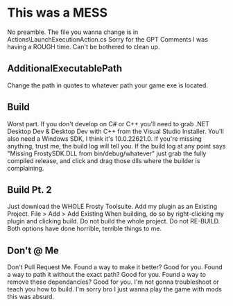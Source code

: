 # This was a MESS
No preamble. The file you wanna change is in Actions\LaunchExecutionAction.cs
Sorry for the GPT Comments I was having a ROUGH time. Can't be bothered to clean up.

## AdditionalExecutablePath
Change the path in quotes to whatever path your game exe is located.

## Build
Worst part. If you don't develop on C# or C++ you'll need to grab .NET Desktop Dev & Desktop Dev with C++ from the Visual Studio Installer. You'll also need a Windows SDK, I think it's 10.0.22621.0. If you're missing anything, trust me, the build log will tell you. If the build log at any point says "Missing FrostySDK.DLL from bin/debug/whatever" just grab the fully compiled release, and click and drag those dlls where the builder is complaining. 

## Build Pt. 2
Just download the WHOLE Frosty Toolsuite. Add my plugin as an Existing Project. File > Add > Add Existing
When building, do so by right-clicking my plugin and clicking build. Do not build the whole project. Do not RE-BUILD. Both options have done horrible, terrible things to me.

## Don't @ Me
Don't Pull Request Me. Found a way to make it better? Good for you. Found a way to path it without the exact path? Good for you. Found a way to remove these dependancies? Good for you. I'm not gonna troubleshoot or teach you how to build. I'm sorry bro I just wanna play the game with mods this was absurd.
